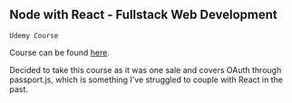 ## Node with React - Fullstack Web Development

`Udemy Course`

Course can be found [here](https://www.udemy.com/course/node-with-react-fullstack-web-development/).

Decided to take this course as it was one sale and covers OAuth through passport.js, which is something I've struggled to couple with React in the past.
